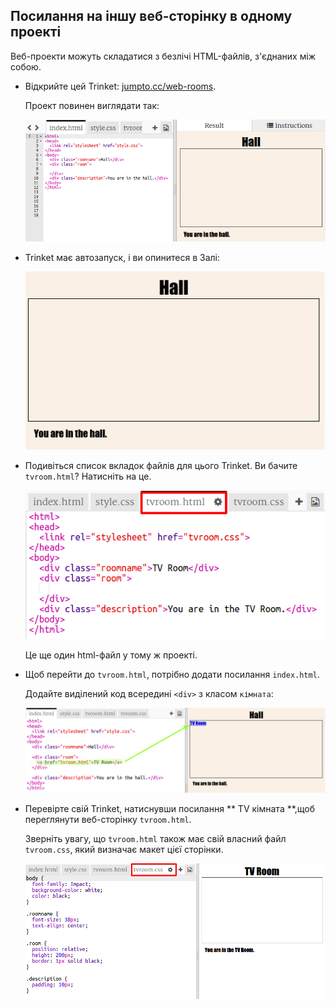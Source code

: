 ## Посилання на іншу веб-сторінку в одному проекті

Веб-проекти можуть складатися з безлічі HTML-файлів, з'єднаних між собою.

+ Відкрийте цей Trinket: <a href="http://jumpto.cc/web-rooms" target="_blank">jumpto.cc/web-rooms</a>.
    
    Проект повинен виглядати так:
    
    ![скріншот](images/rooms-starter.png)

+ Trinket має автозапуск, і ви опинитеся в Залі:
    
    ![скріншот](images/rooms-hall-start.png)

+ Подивіться список вкладок файлів для цього Trinket. Ви бачите `tvroom.html`? Натисніть на це.
    
    ![скріншот](images/rooms-tvroom-html.png)
    
    Це ще один html-файл у тому ж проекті.

+ Щоб перейти до ` tvroom.html `, потрібно додати посилання ` index.html `.
    
    Додайте виділений код всередині `<div>` з класом ` кімната `:
    
    ![скріншот](images/rooms-link-tvroom.png)

+ Перевірте свій Trinket, натиснувши посилання ** TV кімната **,щоб переглянути веб-сторінку ` tvroom.html `.
    
    Зверніть увагу, що ` tvroom.html ` також має свій власний файл ` tvroom.css `, який визначає макет цієї сторінки.
    
    ![скріншот](images/rooms-tvroom-unstyled.png)